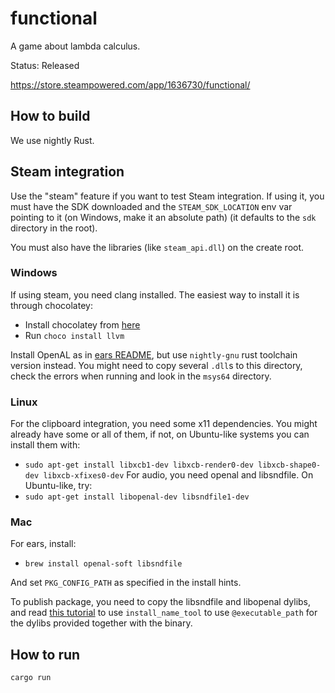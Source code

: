 # functional
A game about lambda calculus.

Status: Released

https://store.steampowered.com/app/1636730/functional/

## How to build

We use nightly Rust.

## Steam integration

Use the "steam" feature if you want to test Steam integration. If using it, you must have the SDK downloaded and the `STEAM_SDK_LOCATION` env var pointing to it (on Windows, make it an absolute path) (it defaults to the `sdk` directory in the root).

You must also have the libraries (like `steam_api.dll`) on the create root.

### Windows

If using steam, you need clang installed. The easiest way to install it is through chocolatey:
- Install chocolatey from [here](https://chocolatey.org/install#individual)
- Run `choco install llvm`

Install OpenAL as in [ears README](https://github.com/nickbrowne/ears#before-you-start), but use `nightly-gnu` rust toolchain version instead. You might need to copy several `.dll`s to this directory, check the errors when running and look in the `msys64` directory.

### Linux

For the clipboard integration, you need some x11 dependencies. You might already have some or all of them, if not, on Ubuntu-like systems you can install them with:
- `sudo apt-get install libxcb1-dev libxcb-render0-dev libxcb-shape0-dev libxcb-xfixes0-dev`
For audio, you need openal and libsndfile. On Ubuntu-like, try:
- `sudo apt-get install libopenal-dev libsndfile1-dev`

### Mac

For ears, install:
- `brew install openal-soft libsndfile`

And set `PKG_CONFIG_PATH` as specified in the install hints.

To publish package, you need to copy the libsndfile and libopenal dylibs, and read [this tutorial](https://medium.com/@donblas/fun-with-rpath-otool-and-install-name-tool-e3e41ae86172) to use `install_name_tool` to use `@executable_path` for the dylibs provided together with the binary.

## How to run
```
cargo run
```

